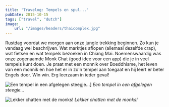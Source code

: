 ```yaml
---
title: 'Travelog: Tempels en spul...'
pubDate: 2015-10-15
tags: ["travel", "dutch"]
image:
    url: "/images/headers/thaicomplex.jpg"
---
```


Rustdag voordat we morgen aan onze jungle trekking beginnen. Zo kun je vandaag wel beschrijven. Wat marktjes aflopen (allemaal dezelfde crap), wat fietsen en wat tempels bezoeken in Chiang Mai. Noemenswaardig was onze zogenaamde Monk Chat (goed idee voor een app) die je in veel tempels kunt doen. Je praat met een monnik over Boeddhisme, het leven van een monnik en hoe het er in zo'n tempel aan toegaat en hij leert er beter Engels door. Win win. Erg leerzaam in ieder geval!

![Een tempel in een afgelegen steegje...](/images/posts/IMG_3522.jpg)]
*Een tempel in een afgelegen steegje...*

![Lekker chatten met de monks!](/images/posts/IMG_3523.jpg)
*Lekker chatten met de monks!*